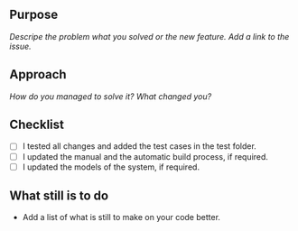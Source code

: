 ## Purpose
_Descripe the problem what you solved or the new feature. Add a link to the issue._

## Approach
_How do you managed to solve it? What changed you?_

## Checklist
- [ ] I tested all changes and added the test cases in the test folder.
- [ ] I updated the manual and the automatic build process, if required.
- [ ] I updated the models of the system, if required.

## What still is to do
- Add a list of what is still to make on your code better.
